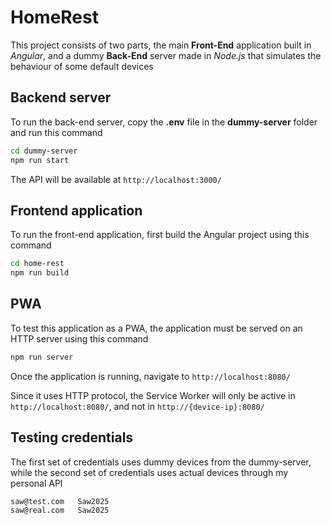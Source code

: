 # HomeRest

This project consists of two parts, the main **Front-End** application built in _Angular_, and a dummy **Back-End** server made in _Node.js_ that simulates the behaviour of some default devices

## Backend server

To run the back-end server, copy the **.env** file in the **dummy-server** folder and run this command

```bash
cd dummy-server
npm run start
```
The API will be available at `http://localhost:3000/`

## Frontend application

To run the front-end application, first build the Angular project using this command

```bash
cd home-rest
npm run build
```

## PWA

To test this application as a PWA, the application must be served on an HTTP server using this command

```bash
npm run server
```

Once the application is running, navigate to `http://localhost:8080/` 

Since it uses HTTP protocol, the Service Worker will only be active in `http://localhost:8080/`, and not in `http://{device-ip}:8080/`


## Testing credentials

The first set of credentials uses dummy devices from the dummy-server, while the second set of credentials uses actual devices through my personal API
```
saw@test.com   Saw2025
saw@real.com   Saw2025
```